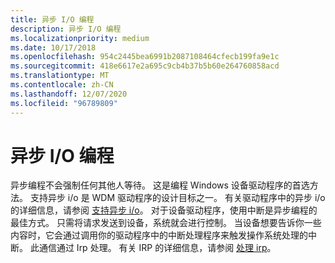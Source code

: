 ```yaml
---
title: 异步 I/O 编程
description: 异步 I/O 编程
ms.localizationpriority: medium
ms.date: 10/17/2018
ms.openlocfilehash: 954c2445bea6991b2087108464cfecb199fa9e1c
ms.sourcegitcommit: 418e6617e2a695c9cb4b37b5b60e264760858acd
ms.translationtype: MT
ms.contentlocale: zh-CN
ms.lasthandoff: 12/07/2020
ms.locfileid: "96789809"
---
```

# <a name="asynchronous-io-programming"></a>异步 I/O 编程


异步编程不会强制任何其他人等待。 这是编程 Windows 设备驱动程序的首选方法。 支持异步 i/o 是 WDM 驱动程序的设计目标之一。 有关驱动程序中的异步 i/o 的详细信息，请参阅 [支持异步 i/o](supporting-asynchronous-i-o.md)。 对于设备驱动程序，使用中断是异步编程的最佳方式。 只需将请求发送到设备，系统就会进行控制。 当设备想要告诉你一些内容时，它会通过调用你的驱动程序中的中断处理程序来触发操作系统处理的中断。 此通信通过 Irp 处理。 有关 IRP 的详细信息，请参阅 [处理 irp](handling-irps.md)。

 

 




